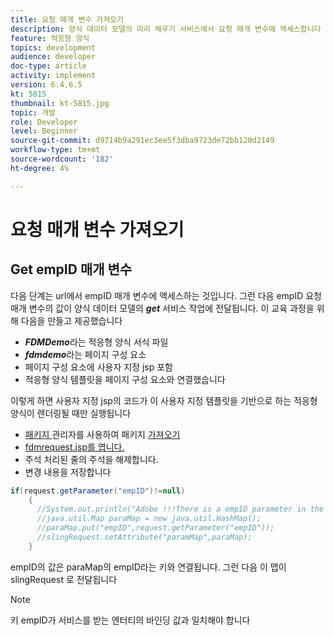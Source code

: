 ```yaml
---
title: 요청 매개 변수 가져오기
description: 양식 데이터 모델의 미리 채우기 서비스에서 요청 매개 변수에 액세스합니다
feature: 적응형 양식
topics: development
audience: developer
doc-type: article
activity: implement
version: 6.4,6.5
kt: 5815
thumbnail: kt-5815.jpg
topic: 개발
role: Developer
level: Beginner
source-git-commit: d9714b9a291ec3ee5f3dba9723de72bb120d2149
workflow-type: tm+mt
source-wordcount: '182'
ht-degree: 4%

---
```


# 요청 매개 변수 가져오기

## Get empID 매개 변수

다음 단계는 url에서 empID 매개 변수에 액세스하는 것입니다. 그런 다음 empID 요청 매개 변수의 값이 양식 데이터 모델의 **_get_** 서비스 작업에 전달됩니다.
이 교육 과정을 위해 다음을 만들고 제공했습니다

* **_FDMDemo_**&#x200B;라는 적응형 양식 서식 파일
* **_fdmdemo_**&#x200B;라는 페이지 구성 요소
* 페이지 구성 요소에 사용자 지정 jsp 포함
* 적응형 양식 템플릿을 페이지 구성 요소와 연결했습니다

이렇게 하면 사용자 지정 jsp의 코드가 이 사용자 지정 템플릿을 기반으로 하는 적응형 양식이 렌더링될 때만 실행됩니다

* [패키지 ](assets/template-page-component.zip) 관리자를 사용하여 패키지  [가져오기](http://localhost:4502/crx/packmgr/index.jsp)
* [fdmrequest.jsp를 엽니다.](http://localhost:4502/crx/de/index.jsp#/apps/fdmdemo/component/page/fdmdemo/fdmrequest.jsp)
* 주석 처리된 줄의 주석을 해제합니다.
* 변경 내용을 저장합니다

```java
if(request.getParameter("empID")!=null)
    {
      //System.out.println("Adobe !!!There is a empID parameter in the request "+request.getParameter("empID"));
      //java.util.Map paraMap = new java.util.HashMap();
      //paraMap.put("empID",request.getParameter("empID"));
      //slingRequest.setAttribute("paramMap",paraMap);
    }
```

empID의 값은 paraMap의 empID라는 키와 연결됩니다. 그런 다음 이 맵이 slingRequest 로 전달됩니다

>[!NOTE]
>
>키 empID가 서비스를 받는 엔터티의 바인딩 값과 일치해야 합니다

